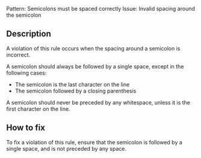 Pattern: Semicolons must be spaced correctly
Issue: Invalid spacing around the semicolon

## Description

A violation of this rule occurs when the spacing around a semicolon is incorrect.

A semicolon should always be followed by a single space, except in the following cases:

* The semicolon is the last character on the line
* The semicolon followed by a closing parenthesis

A semicolon should never be preceded by any whitespace, unless it is the first character on the line.

## How to fix

To fix a violation of this rule, ensure that the semicolon is followed by a single space, and is not preceded by any space.
